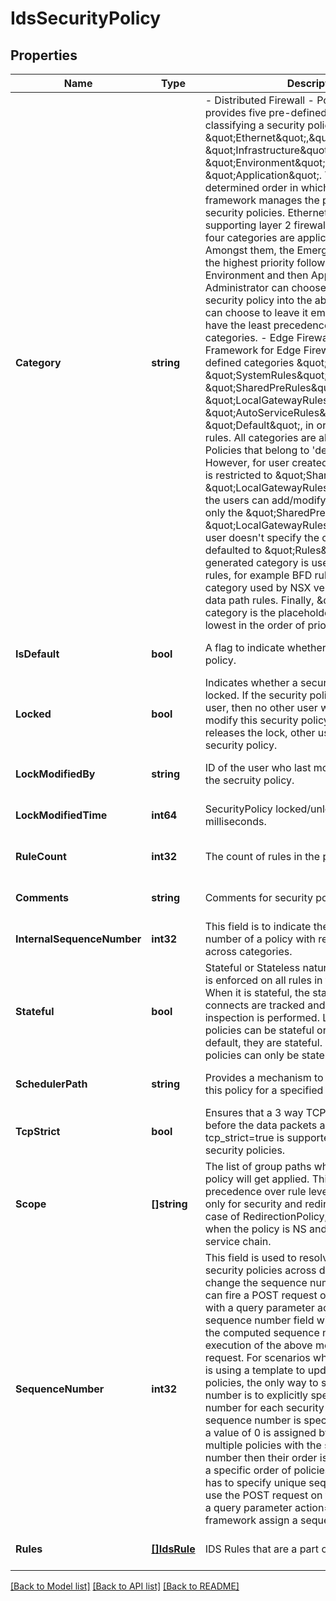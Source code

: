 # IdsSecurityPolicy

## Properties
Name | Type | Description | Notes
------------ | ------------- | ------------- | -------------
**Category** | **string** | - Distributed Firewall - Policy framework provides five pre-defined categories for classifying a security policy. They are \&quot;Ethernet\&quot;,\&quot;Emergency\&quot;, \&quot;Infrastructure\&quot; \&quot;Environment\&quot; and \&quot;Application\&quot;. There is a pre-determined order in which the policy framework manages the priority of these security policies. Ethernet category is for supporting layer 2 firewall rules. The other four categories are applicable for layer 3 rules. Amongst them, the Emergency category has the highest priority followed by Infrastructure, Environment and then Application rules. Administrator can choose to categorize a security policy into the above categories or can choose to leave it empty. If empty it will have the least precedence w.r.t the above four categories. - Edge Firewall - Policy Framework for Edge Firewall provides six pre-defined categories \&quot;Emergency\&quot;, \&quot;SystemRules\&quot;, \&quot;SharedPreRules\&quot;, \&quot;LocalGatewayRules\&quot;, \&quot;AutoServiceRules\&quot; and \&quot;Default\&quot;, in order of priority of rules. All categories are allowed for Gatetway Policies that belong to &#x27;default&#x27; Domain. However, for user created domains, category is restricted to \&quot;SharedPreRules\&quot; or \&quot;LocalGatewayRules\&quot; only. Also, the users can add/modify/delete rules from only the \&quot;SharedPreRules\&quot; and \&quot;LocalGatewayRules\&quot; categories. If user doesn&#x27;t specify the category then defaulted to \&quot;Rules\&quot;. System generated category is used by NSX created rules, for example BFD rules. Autoplumbed category used by NSX verticals to autoplumb data path rules. Finally, \&quot;Default\&quot; category is the placeholder default rules with lowest in the order of priority.  | [optional] [default to null]
**IsDefault** | **bool** | A flag to indicate whether policy is a default policy. | [optional] [default to null]
**Locked** | **bool** | Indicates whether a security policy should be locked. If the security policy is locked by a user, then no other user would be able to modify this security policy. Once the user releases the lock, other users can update this security policy.  | [optional] [default to false]
**LockModifiedBy** | **string** | ID of the user who last modified the lock for the secruity policy.  | [optional] [default to null]
**LockModifiedTime** | **int64** | SecurityPolicy locked/unlocked time in epoch milliseconds. | [optional] [default to null]
**RuleCount** | **int32** | The count of rules in the policy.  | [optional] [default to null]
**Comments** | **string** | Comments for security policy lock/unlock. | [optional] [default to null]
**InternalSequenceNumber** | **int32** | This field is to indicate the internal sequence number of a policy with respect to the policies across categories.  | [optional] [default to null]
**Stateful** | **bool** | Stateful or Stateless nature of security policy is enforced on all rules in this security policy. When it is stateful, the state of the network connects are tracked and a stateful packet inspection is performed. Layer3 security policies can be stateful or stateless. By default, they are stateful. Layer2 security policies can only be stateless.  | [optional] [default to null]
**SchedulerPath** | **string** | Provides a mechanism to apply the rules in this policy for a specified time duration.  | [optional] [default to null]
**TcpStrict** | **bool** | Ensures that a 3 way TCP handshake is done before the data packets are sent. tcp_strict&#x3D;true is supported only for stateful security policies.  | [optional] [default to null]
**Scope** | **[]string** | The list of group paths where the rules in this policy will get applied. This scope will take precedence over rule level scope. Supported only for security and redirection policies. In case of RedirectionPolicy, it is expected only when the policy is NS and redirecting to service chain.  | [optional] [default to null]
**SequenceNumber** | **int32** | This field is used to resolve conflicts between security policies across domains. In order to change the sequence number of a policy one can fire a POST request on the policy entity with a query parameter action&#x3D;revise The sequence number field will reflect the value of the computed sequence number upon execution of the above mentioned POST request. For scenarios where the administrator is using a template to update several security policies, the only way to set the sequence number is to explicitly specify the sequence number for each security policy. If no sequence number is specified in the payload, a value of 0 is assigned by default. If there are multiple policies with the same sequence number then their order is not deterministic. If a specific order of policies is desired, then one has to specify unique sequence numbers or use the POST request on the policy entity with a query parameter action&#x3D;revise to let the framework assign a sequence number  | [optional] [default to null]
**Rules** | [**[]IdsRule**](IdsRule.md) | IDS Rules that are a part of this SecurityPolicy | [optional] [default to null]

[[Back to Model list]](../README.md#documentation-for-models) [[Back to API list]](../README.md#documentation-for-api-endpoints) [[Back to README]](../README.md)

